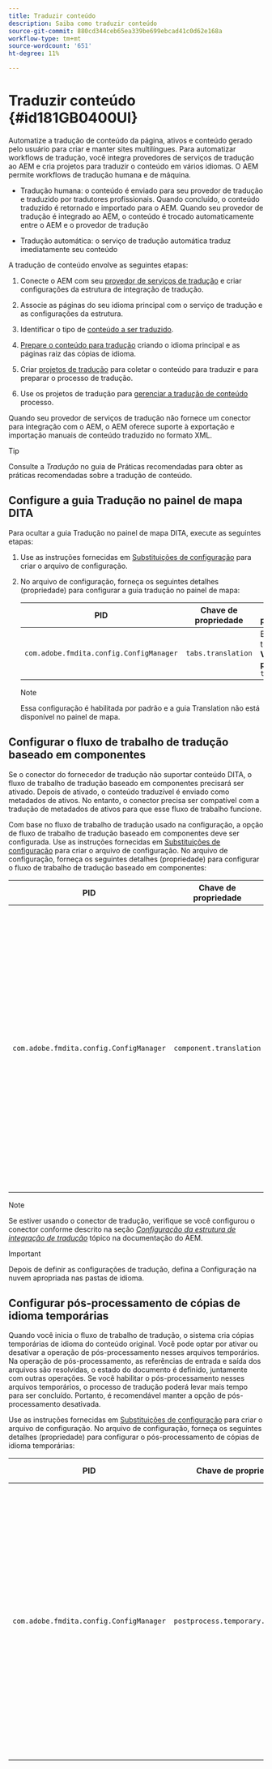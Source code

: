 ```yaml
---
title: Traduzir conteúdo
description: Saiba como traduzir conteúdo
source-git-commit: 880cd344ceb65ea339be699ebcad41c0d62e168a
workflow-type: tm+mt
source-wordcount: '651'
ht-degree: 11%

---
```


# Traduzir conteúdo {#id181GB0400UI}

Automatize a tradução de conteúdo da página, ativos e conteúdo gerado pelo usuário para criar e manter sites multilíngues. Para automatizar workflows de tradução, você integra provedores de serviços de tradução ao AEM e cria projetos para traduzir o conteúdo em vários idiomas. O AEM permite workflows de tradução humana e de máquina.

- Tradução humana: o conteúdo é enviado para seu provedor de tradução e traduzido por tradutores profissionais. Quando concluído, o conteúdo traduzido é retornado e importado para o AEM. Quando seu provedor de tradução é integrado ao AEM, o conteúdo é trocado automaticamente entre o AEM e o provedor de tradução

- Tradução automática: o serviço de tradução automática traduz imediatamente seu conteúdo


A tradução de conteúdo envolve as seguintes etapas:

1. Conecte o AEM com seu [provedor de serviços de tradução](https://experienceleague.adobe.com/docs/experience-manager-cloud-service/sites/administering/reusing-content/translation/integration-framework.html?lang=en) e criar configurações da estrutura de integração de tradução.

1. Associe as páginas do seu idioma principal com o serviço de tradução e as configurações da estrutura.

1. Identificar o tipo de [conteúdo a ser traduzido](https://experienceleague.adobe.com/docs/experience-manager-cloud-service/sites/administering/reusing-content/translation/rules.html?lang=en).

1. [Prepare o conteúdo para tradução](https://experienceleague.adobe.com/docs/experience-manager-cloud-service/sites/administering/reusing-content/translation/preparation.html?lang=en) criando o idioma principal e as páginas raiz das cópias de idioma.

1. Criar [projetos de tradução](https://experienceleague.adobe.com/docs/experience-manager-cloud-service/sites/administering/reusing-content/translation/managing-projects.html?lang=en) para coletar o conteúdo para traduzir e para preparar o processo de tradução.

1. Use os projetos de tradução para [gerenciar a tradução de conteúdo](https://experienceleague.adobe.com/docs/experience-manager-cloud-service/sites/administering/reusing-content/translation/managing-projects.html?lang=en) processo.


Quando seu provedor de serviços de tradução não fornece um conector para integração com o AEM, o AEM oferece suporte à exportação e importação manuais de conteúdo traduzido no formato XML.

>[!TIP]
>
> Consulte a *Tradução* no guia de Práticas recomendadas para obter as práticas recomendadas sobre a tradução de conteúdo.

## Configure a guia Tradução no painel de mapa DITA

Para ocultar a guia Tradução no painel de mapa DITA, execute as seguintes etapas:

1. Use as instruções fornecidas em [Substituições de configuração](download-install-additional-config-override.md#) para criar o arquivo de configuração.
1. No arquivo de configuração, forneça os seguintes detalhes \(propriedade\) para configurar a guia tradução no painel de mapa:

   | PID | Chave de propriedade | Valor da propriedade |
   |---|------------|--------------|
   | `com.adobe.fmdita.config.ConfigManager` | `tabs.translation` | Booleano\\ ( true/ false\).<br> **Valor padrão**: `true` |

   >[!NOTE]
   >
   > Essa configuração é habilitada por padrão e a guia Translation não está disponível no painel de mapa.


## Configurar o fluxo de trabalho de tradução baseado em componentes

Se o conector do fornecedor de tradução não suportar conteúdo DITA, o fluxo de trabalho de tradução baseado em componentes precisará ser ativado. Depois de ativado, o conteúdo traduzível é enviado como metadados de ativos. No entanto, o conector precisa ser compatível com a tradução de metadados de ativos para que esse fluxo de trabalho funcione.

Com base no fluxo de trabalho de tradução usado na configuração, a opção de fluxo de trabalho de tradução baseado em componentes deve ser configurada. Use as instruções fornecidas em [Substituições de configuração](download-install-additional-config-override.md#) para criar o arquivo de configuração. No arquivo de configuração, forneça os seguintes detalhes \(propriedade\) para configurar o fluxo de trabalho de tradução baseado em componentes:

| PID | Chave de propriedade | Valor da propriedade |
|---|------------|--------------|
| `com.adobe.fmdita.config.ConfigManager` | `component.translation` | Booleano: <br> - Se você estiver usando tradução humana, então *Desativar* \( `false`\) o **Fluxo de trabalho de tradução baseado em componentes** opção. <br> - Se você estiver usando tradução automática, então *Habilitar \( `true`\)* o **Fluxo de trabalho de tradução baseado em componentes** opção. |

>[!NOTE]
>
> Se estiver usando o conector de tradução, verifique se você configurou o conector conforme descrito na seção *[Configuração da estrutura de integração de tradução](https://experienceleague.adobe.com/docs/experience-manager-cloud-service/sites/administering/reusing-content/translation/integration-framework.html?lang=en)* tópico na documentação do AEM.

>[!IMPORTANT]
>
> Depois de definir as configurações de tradução, defina a Configuração na nuvem apropriada nas pastas de idioma.

## Configurar pós-processamento de cópias de idioma temporárias

Quando você inicia o fluxo de trabalho de tradução, o sistema cria cópias temporárias de idioma do conteúdo original. Você pode optar por ativar ou desativar a operação de pós-processamento nesses arquivos temporários. Na operação de pós-processamento, as referências de entrada e saída dos arquivos são resolvidas, o estado do documento é definido, juntamente com outras operações. Se você habilitar o pós-processamento nesses arquivos temporários, o processo de tradução poderá levar mais tempo para ser concluído. Portanto, é recomendável manter a opção de pós-processamento desativada.

Use as instruções fornecidas em [Substituições de configuração](download-install-additional-config-override.md#) para criar o arquivo de configuração. No arquivo de configuração, forneça os seguintes detalhes \(propriedade\) para configurar o pós-processamento de cópias de idioma temporárias:

| PID | Chave de propriedade | Valor da propriedade |
|---|------------|--------------|
| `com.adobe.fmdita.config.ConfigManager` | `postprocess.temporary.langcopies` | Booleano: <br> - Se você não quiser executar a operação de pós-processamento nos arquivos temporários, *Desativar* \( false\) o **Pós-processamento de cópias de idioma** opção.<br> - Se você quiser executar a operação de pós-processamento nos arquivos temporários, *Ativar* \( true\) o **Pós-processamento de cópias de idioma** opção.<br> **Valor padrão**: falso |
